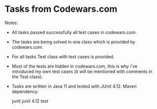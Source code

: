 # Tasks from Codewars.com 


Notes:  

- All tasks passed successfully all test cases in codewars.com.

- The tasks are being solved in one class which is provided by codewars.com. 

- For all tasks Test class with test cases is provided. 

- Most of the tests are hidden in codewars.com, this is why i've introduced my own test cases (it will be mentioned with comments in the Test class).

- Tasks are written in Java 11 and tested with JUnit 4.12. Maven dependency:

  <dependency>  
      <groupId>junit</groupId>  
      <artifactId>junit</artifactId>  
      <version>4.12</version>  
      <scope>test</scope>  
  </dependency>  


